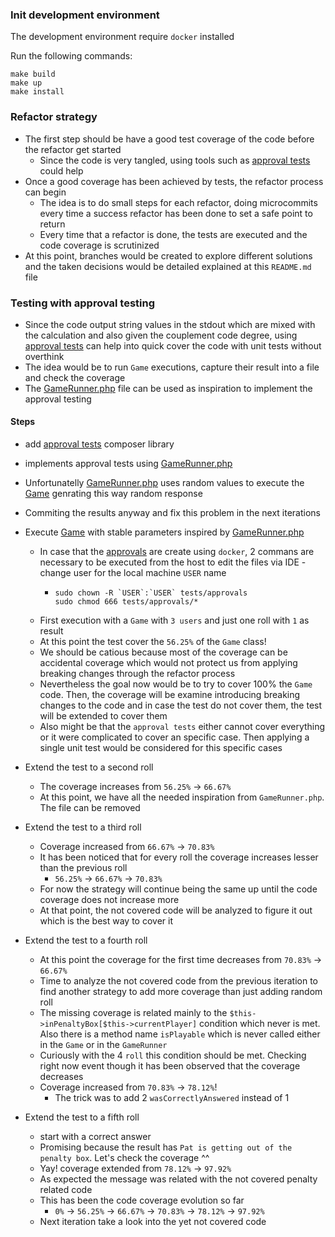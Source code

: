 ### Init development environment
The development environment require `docker` installed

Run the following commands:

```
make build
make up
make install
```
### Refactor strategy
- The first step should be have a good test coverage of the code before the refactor get started
    - Since the code is very tangled, using tools such as [approval tests](https://github.com/approvals/approvaltests.php) could help
- Once a good coverage has been achieved by tests, the refactor process can begin
    - The idea is to do small steps for each refactor, doing microcommits every time a success refactor has been done to set a safe point to return
    - Every time that a refactor is done, the tests are executed and the code coverage is scrutinized
- At this point, branches would be created to explore different solutions and the taken decisions would be detailed explained at this `README.md` file

### Testing with approval testing 
- Since the code output string values in the stdout which are mixed with the calculation and also given the couplement code degree, using [approval tests](https://github.com/approvals/approvaltests.php) can help into quick cover the code with unit tests without overthink
- The idea would be to run `Game` executions, capture their result into a file and check the coverage 
- The [GameRunner.php](src/GameRunner.php) file can be used as inspiration to implement the approval testing

#### Steps
- add [approval tests](https://github.com/approvals/approvaltests.php) composer library
- implements approval tests using [GameRunner.php](src/GameRunner.php)
- Unfortunatelly [GameRunner.php](src/GameRunner.php) uses random values to execute the [Game](src/Game.php) genrating this way random response
- Commiting the results anyway and fix this problem in the next iterations
- Execute [Game](src/Game.php) with stable parameters inspired by [GameRunner.php](src/GameRunner.php)
    - In case that the [approvals](tests/approvals) are create using `docker`, 2 commans are necessary to be executed from the host to edit the files via IDE - change user for the local machine `USER` name
        - ```
          sudo chown -R `USER`:`USER` tests/approvals
          sudo chmod 666 tests/approvals/*
          ```
    - First execution with a `Game` with `3 users` and just one roll with `1` as result
    - At this point the test cover the `56.25%` of the `Game` class!
    - We should be catious because most of the coverage can be accidental coverage which would not protect us from applying breaking changes through the refactor process
    - Nevertheless the goal now would be to try to cover 100% the `Game` code. Then, the coverage will be examine introducing breaking changes to the code and in case the test do not cover them, the test will be extended to cover them
    - Also might be that the `approval tests` either cannot cover everything or it were complicated to cover an specific case. Then applying a single unit test would be considered for this specific cases
- Extend the test to a second roll
    - The coverage increases from `56.25%` -> `66.67%`
    - At this point, we have all the needed inspiration from `GameRunner.php`. The file can be removed
- Extend the test to a third roll
    - Coverage increased from `66.67%` -> `70.83%`
    - It has been noticed that for every roll the coverage increases lesser than the previous roll
        - `56.25%` -> `66.67%` -> `70.83%`
    - For now the strategy will continue being the same up until the code coverage does not increase more
    - At that point, the not covered code will be analyzed to figure it out which is the best way to cover it

- Extend the test to a fourth roll
    - At this point the coverage for the first time decreases from `70.83%` -> `66.67%`
    - Time to analyze the not covered code from the previous iteration to find another strategy to add more coverage than just adding random roll
    - The missing coverage is related mainly to the `$this->inPenaltyBox[$this->currentPlayer]` condition which never is met. Also there is a method name `isPlayable` which is never called either in the `Game` or in the `GameRunner`
    - Curiously with the 4 `roll` this condition should be met. Checking right now event though it has been observed that the coverage decreases
    - Coverage increased from `70.83%` -> `78.12%`!
        - The trick was to add 2 `wasCorrectlyAnswered` instead of 1
- Extend the test to a fifth roll
    - start with a correct answer
    - Promising because the result has `Pat is getting out of the penalty box`. Let's check the coverage ^^
    - Yay! coverage extended from `78.12%` -> `97.92%`
    - As expected the message was related with the not covered penalty related code
    - This has been the code coverage evolution so far
        - `0%` -> `56.25%` -> `66.67%` -> `70.83%` -> `78.12%` -> `97.92%`
    - Next iteration take a look into the yet not covered code 